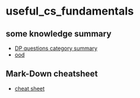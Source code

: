 # useful_cs_fundamentals

## some knowledge summary
* [DP questions category summary](https://chengzhaoxi.xyz/42296.html)
* [ood](https://www.educative.io/)
## Mark-Down cheatsheet
* [cheat sheet](https://github.com/tchapi/markdown-cheatsheet/blob/master/README.md)
